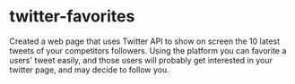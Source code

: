 # twitter-favorites
Created a web page that uses Twitter API to show on screen the 10 latest tweets of your competitors followers. Using the platform you can favorite a users' tweet easily, and those users will probably get interested in your twitter page, and may decide to follow you. 
